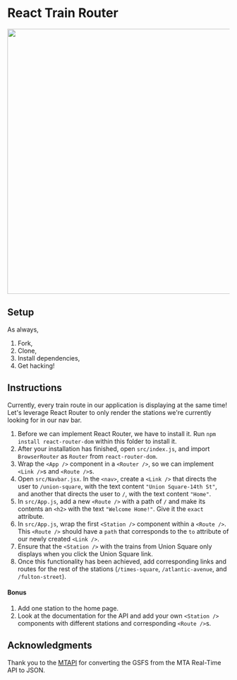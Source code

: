 # React Train Router

<img src="./map.jpeg" width="600px"/>

## Setup
As always,
1. Fork,
1. Clone,
1. Install dependencies,
1. Get hacking!

## Instructions
Currently, every train route in our application is displaying at the same time! Let's leverage React Router to only render the stations we're currently looking for in our nav bar.

1. Before we can implement React Router, we have to install it. Run `npm install react-router-dom` within this folder to install it.
1. After your installation has finished, open `src/index.js`, and import `BrowserRouter` as `Router` from `react-router-dom`.
1. Wrap the `<App />` component in a `<Router />`, so we can implement `<Link />`s and `<Route />`s.
1. Open `src/Navbar.jsx`. In the `<nav>`, create a `<Link />` that directs the user to `/union-square`, with the text content `"Union Square-14th St"`, and another that directs the user to `/`, with the text content `"Home"`.
1. In `src/App.js`, add a new `<Route />` with a path of `/` and make its contents an `<h2>` with the text `"Welcome Home!"`. Give it the `exact` attribute.
1. In `src/App.js`, wrap the first `<Station />` component within a `<Route />`. This `<Route />` should have a `path` that corresponds to the `to` attribute of our newly created `<Link />`.
1. Ensure that the `<Station />` with the trains from Union Square only displays when you click the Union Square link.
1. Once this functionality has been achieved, add corresponding links and routes for the rest of the stations (`/times-square`, `/atlantic-avenue`, and `/fulton-street`).

#### Bonus
1. Add one station to the home page.
1. Look at the documentation for the API and add your own `<Station />` components with different stations and corresponding `<Route />`s.

## Acknowledgments
Thank you to the [MTAPI](https://github.com/jonthornton/MTAPI) for converting the GSFS from the MTA Real-Time API to JSON. 
